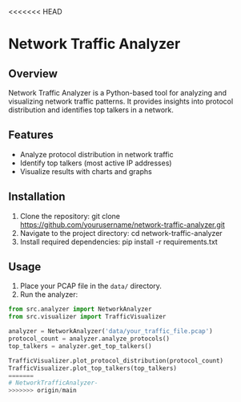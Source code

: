 <<<<<<< HEAD
# Network Traffic Analyzer

## Overview
Network Traffic Analyzer is a Python-based tool for analyzing and visualizing network traffic patterns. It provides insights into protocol distribution and identifies top talkers in a network.

## Features
- Analyze protocol distribution in network traffic
- Identify top talkers (most active IP addresses)
- Visualize results with charts and graphs

## Installation
1. Clone the repository:
git clone https://github.com/yourusername/network-traffic-analyzer.git
2. Navigate to the project directory:
cd network-traffic-analyzer
3. Install required dependencies:
pip install -r requirements.txt

## Usage
1. Place your PCAP file in the `data/` directory.
2. Run the analyzer:
```python
from src.analyzer import NetworkAnalyzer
from src.visualizer import TrafficVisualizer

analyzer = NetworkAnalyzer('data/your_traffic_file.pcap')
protocol_count = analyzer.analyze_protocols()
top_talkers = analyzer.get_top_talkers()

TrafficVisualizer.plot_protocol_distribution(protocol_count)
TrafficVisualizer.plot_top_talkers(top_talkers)
=======
# NetworkTrafficAnalyzer-
>>>>>>> origin/main
